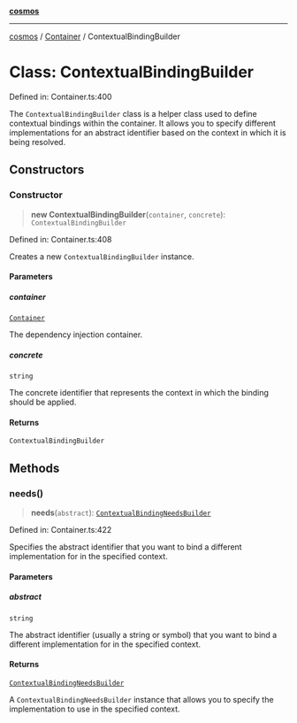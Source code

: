 [**cosmos**](../../README.md)

***

[cosmos](../../modules.md) / [Container](../README.md) / ContextualBindingBuilder

# Class: ContextualBindingBuilder

Defined in: Container.ts:400

The `ContextualBindingBuilder` class is a helper class used to define contextual bindings
within the container.  It allows you to specify different implementations for an abstract
identifier based on the context in which it is being resolved.

## Constructors

### Constructor

> **new ContextualBindingBuilder**(`container`, `concrete`): `ContextualBindingBuilder`

Defined in: Container.ts:408

Creates a new `ContextualBindingBuilder` instance.

#### Parameters

##### container

[`Container`](Container.md)

The dependency injection container.

##### concrete

`string`

The concrete identifier that represents the context in which the
                binding should be applied.

#### Returns

`ContextualBindingBuilder`

## Methods

### needs()

> **needs**(`abstract`): [`ContextualBindingNeedsBuilder`](ContextualBindingNeedsBuilder.md)

Defined in: Container.ts:422

Specifies the abstract identifier that you want to bind a different implementation
for in the specified context.

#### Parameters

##### abstract

`string`

The abstract identifier (usually a string or symbol) that you want to
                bind a different implementation for in the specified context.

#### Returns

[`ContextualBindingNeedsBuilder`](ContextualBindingNeedsBuilder.md)

A `ContextualBindingNeedsBuilder` instance that allows you to specify the
         implementation to use in the specified context.
